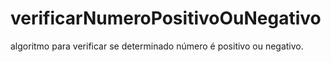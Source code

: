 # verificarNumeroPositivoOuNegativo
algoritmo para verificar se determinado número é positivo ou negativo. 
